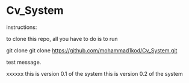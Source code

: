 # Cv_System

instructions:

to clone this repo, all you have to do is to run 

git clone git clone https://github.com/mohammad1kod/Cv_System.git


test message.

xxxxxx
  this is version 0.1 of the system 
  this is version 0.2 of the system

